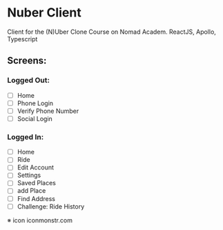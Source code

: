 # Nuber Client

Client for the (N)Uber Clone Course on Nomad Academ. ReactJS, Apollo, Typescript

## Screens:

### Logged Out:

  - [ ] Home
  - [ ] Phone Login
  - [ ] Verify Phone Number
  - [ ] Social Login

### Logged In:

  - [ ] Home
  - [ ] Ride
  - [ ] Edit Account
  - [ ] Settings
  - [ ] Saved Places
  - [ ] add Place
  - [ ] Find Address
  - [ ] Challenge: Ride History
 
※ icon
iconmonstr.com